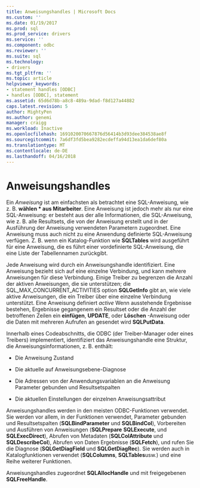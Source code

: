 ```yaml
---
title: Anweisungshandles | Microsoft Docs
ms.custom: ''
ms.date: 01/19/2017
ms.prod: sql
ms.prod_service: drivers
ms.service: ''
ms.component: odbc
ms.reviewer: ''
ms.suite: sql
ms.technology:
- drivers
ms.tgt_pltfrm: ''
ms.topic: article
helpviewer_keywords:
- statement handles [ODBC]
- handles [ODBC], statement
ms.assetid: 65d6d78b-a8c8-489a-9dad-f8d127a44882
caps.latest.revision: 5
author: MightyPen
ms.author: genemi
manager: craigg
ms.workload: Inactive
ms.openlocfilehash: 1691020070667876d56414b3d93dee384538ae8f
ms.sourcegitcommit: 7a6df3fd5bea9282ecdeffa94d13ea1da6def80a
ms.translationtype: MT
ms.contentlocale: de-DE
ms.lasthandoff: 04/16/2018
---
```

# <a name="statement-handles"></a>Anweisungshandles
Ein *Anweisung* ist am einfachsten als betrachtet eine SQL-Anweisung, wie z. B. **wählen \* aus Mitarbeiter**. Eine Anweisung ist jedoch mehr als nur eine SQL-Anweisung: er besteht aus der alle Informationen, die SQL-Anweisung, wie z. B. alle Resultsets, die von der Anweisung erstellt und in der Ausführung der Anweisung verwendeten Parametern zugeordnet. Eine Anweisung muss auch nicht zu eine Anwendung definierte SQL-Anweisung verfügen. Z. B. wenn ein Katalog-Funktion wie **SQLTables** wird ausgeführt für eine Anweisung, die es führt einer vordefinierte SQL-Anweisung, die eine Liste der Tabellennamen zurückgibt.  
  
 Jede Anweisung wird durch ein Anweisungshandle identifiziert. Eine Anweisung bezieht sich auf eine einzelne Verbindung, und kann mehrere Anweisungen für diese Verbindung. Einige Treiber zu begrenzen die Anzahl der aktiven Anweisungen, die sie unterstützen; die SQL_MAX_CONCURRENT_ACTIVITIES option **SQLGetInfo** gibt an, wie viele aktive Anweisungen, die ein Treiber über eine einzelne Verbindung unterstützt. Eine Anweisung definiert *active* Wenn ausstehende Ergebnisse bestehen, Ergebnisse gegangenem ein Resultset oder die Anzahl der betroffenen Zeilen ein **einfügen**, **UPDATE**, oder **Löschen** -Anweisung oder die Daten mit mehreren Aufrufen an gesendet wird **SQLPutData**.  
  
 Innerhalb eines Codeabschnitts, die ODBC (der Treiber-Manager oder eines Treibers) implementiert, identifiziert das Anweisungshandle eine Struktur, die Anweisungsinformationen, z. B. enthält:  
  
-   Die Anweisung Zustand  
  
-   Die aktuelle auf Anweisungsebene-Diagnose  
  
-   Die Adressen von der Anwendungsvariablen an die Anweisung Parameter gebunden und Resultsetspalten  
  
-   Die aktuellen Einstellungen der einzelnen Anweisungsattribut  
  
 Anweisungshandles werden in den meisten ODBC-Funktionen verwendet. Sie werden vor allem, in der Funktionen verwendet, Parameter gebunden und Resultsetspalten (**SQLBindParameter** und **SQLBindCol**), Vorbereiten und Ausführen von Anweisungen (**SQLPrepare** **SQLExecute**, und **SQLExecDirect**), Abrufen von Metadaten (**SQLColAttribute** und **SQLDescribeCol**), Abrufen von Daten Ergebnisse (**SQLFetch**), und rufen Sie die Diagnose (**SQLGetDiagField** und **SQLGetDiagRec**). Sie werden auch in Katalogfunktionen verwendet (**SQLColumns**, **SQLTables**usw.) und eine Reihe weiterer Funktionen.  
  
 Anweisungshandles zugeordnet **SQLAllocHandle** und mit freigegebenen **SQLFreeHandle**.
